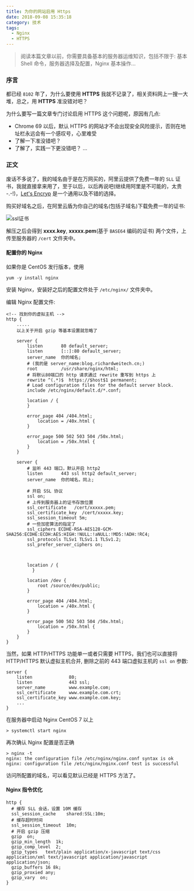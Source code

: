 ```yaml
---
title: 为你的网站启用 Https
date: 2018-09-08 15:35:18
category: 技术
tags:
  - Nginx
  - HTTPS
---
```


> 阅读本篇文章以前，你需要具备基本的服务器运维知识，包括不限于: 基本 Shell 命令，服务器选择及配置，Nginx 基本操作...

### 序言
都已经 `8102` 年了，为什么要使用 **HTTPS** 我就不记录了，相关资料网上一搜一大堆，总之，用 **HTTPS** 准没错对吧？

为什么要写一篇文章专门讨论启用 HTTPS 这个问题呢，原因有几点:

- Chrome 69 以后，默认 HTTPS 的网站才不会出现安全风险提示，否则在地址栏永远会有一个感叹号，心里难受
- 了解一下准没错吧？
- 了解了，实践一下更没错吧？
...

<!-- more -->

### 正文

废话不多说了，我的域名由于是在万网买的，阿里云提供了免费一年的 `SLL` 证书，我就直接拿来用了，至于以后，以后再说吧(继续用阿里是不可能的，太贵 -.-!)，[Let's Encryp](https://letsencrypt.org/) 是一个通用以及不错的选择。

购买好域名之后，在阿里云盾为你自己的域名(包括子域名)下载免费一年的证书:

![ssl证书](aliyunssl.png)

解压之后会得到 **xxxx.key**, **xxxxx.pem**(基于 `BASE64` 编码的证书) 两个文件，上传至服务器的 `/cert` 文件夹中。

#### 配置你的 Nginx

如果你是 CentOS 发行版本，使用

```
yum -y install nginx
```

安装 Nginx，安装好之后的配置文件处于 `/etc/nginx/` 文件夹中。 

编辑 Nginx 配置文件:

```
<!-- 找到你的虚拟主机 -->
http {
    .....
    以上关于开启 gzip 等基本设置就忽略了

    server {
        listen       80 default_server;
        listen       [::]:80 default_server;
        server_name  你的域名; 
        # (我的是 server_name:blog.richardweitech.cn;)
        root         /usr/share/nginx/html;
        # 将默认80端口的 http 请求通过 rewrite 重写到 https 上
        rewrite ^(.*)$  https://$host$1 permanent;
        # Load configuration files for the default server block.
        include /etc/nginx/default.d/*.conf;

        location / {
        }

        error_page 404 /404.html;
            location = /40x.html {
        }

        error_page 500 502 503 504 /50x.html;
            location = /50x.html {
        }
    }

    server {
        # 监听 443 端口，默认开启 http2
        listen       443 ssl http2 default_server;
        server_name  你的域名，同上;

        # 开启 SSL 协议
        ssl on;
        # 上传到服务器上的证书存放位置
        ssl_certificate   /cert/xxxxx.pem;
        ssl_certificate_key  /cert/xxxxx.key;
        ssl_session_timeout 5m;
        # 一些加密算法的指定了
        ssl_ciphers ECDHE-RSA-AES128-GCM-SHA256:ECDHE:ECDH:AES:HIGH:!NULL:!aNULL:!MD5:!ADH:!RC4;
        ssl_protocols TLSv1 TLSv1.1 TLSv1.2;
        ssl_prefer_server_ciphers on;



        location / {
    	  }

        location /dev {
            root /source/dev/public;
        }

        error_page 404 /404.html;
            location = /40x.html {
        }

        error_page 500 502 503 504 /50x.html;
            location = /50x.html {
        }
    }
}
```

当然，如果 HTTP/HTTPS 功能单一或者只需要 HTTPS，我们也可以直接将 HTTP/HTTPS 默认虚拟主机合并, 删除之前的 443 端口虚拟主机的 `ssl on` 参数:

```
server {
    listen              80;
    listen              443 ssl;
    server_name         www.example.com;
    ssl_certificate     www.example.com.crt;
    ssl_certificate_key www.example.com.key;
    ...
}
```

在服务器中启动 Nginx CentOS 7 以上

```shell
> systemctl start nginx
```

再次确认 Nginx 配置是否正确
```shell
> nginx -t
nginx: the configuration file /etc/nginx/nginx.conf syntax is ok
nginx: configuration file /etc/nginx/nginx.conf test is successful
```

访问所配置的域名，可以看见默认已经是 HTTPS 方法了。

#### Nginx 指令优化

```
http {
  # 缓存 SLL 会话，设置 10M 缓存
  ssl_session_cache    shared:SSL:10m;
  # 缓存超时时间
  ssl_session_timeout  10m;
  # 开启 gzip 压缩
  gzip  on;
  gzip_min_length  1k;
  gzip_comp_level  2;
  gzip_types   text/plain application/x-javascript text/css application/xml text/javascript application/javascript application/json;
  gzip_buffers 16 8k;
  gzip_proxied any;
  gzip_vary  on;
}
```